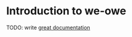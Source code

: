 # Introduction to we-owe

TODO: write [great documentation](http://jacobian.org/writing/great-documentation/what-to-write/)
